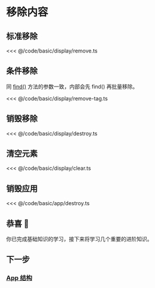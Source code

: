 <script setup>
import Case from '/component/Case.vue'
</script>

# 移除内容

## 标准移除

<<< @/code/basic/display/remove.ts

## 条件移除

同 [find()](/reference/property/find.md) 方法的参数一致，内部会先 find() 再批量移除。

<<< @/code/basic/display/remove-tag.ts

## 销毁移除

<<< @/code/basic/display/destroy.ts

## 清空元素

<<< @/code/basic/display/clear.ts

## 销毁应用

<<< @/code/basic/app/destroy.ts

## 恭喜 🎉

你已完成基础知识的学习，接下来将学习几个重要的进阶知识。

## 下一步

### [App 结构](/guide/app/multilayer.md)
